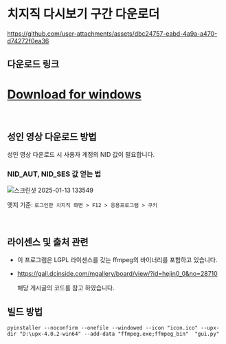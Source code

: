 # 치지직 다시보기 구간 다운로더

https://github.com/user-attachments/assets/dbc24757-eabd-4a9a-a470-d74272f0ea36


## 다운로드 링크
# [Download for windows](https://github.com/junobonnie/chzzk_review_segment_downloader/releases/download/v1.0.0/v1.0.0.zip)

<br>

## 성인 영상 다운로드 방법

성인 영상 다운로드 시 사용자 계정의 NID 값이 필요합니다.

### NID_AUT, NID_SES 값 얻는 법
![스크린샷 2025-01-13 133549](https://github.com/user-attachments/assets/6e1c9e52-490a-4a00-9cba-ae741837fb0e)

엣지 기준: `로그인한 치지직 화면 > F12 > 응용프로그램 > 쿠키`

<br>

## 라이센스 및 출처 관련
 - 이 프로그램은 LGPL 라이센스를 갖는 ffmpeg의 바이너리를 포함하고 있습니다.
 - https://gall.dcinside.com/mgallery/board/view/?id=hejin0_0&no=28710
   
   해당 게시글의 코드를 참고 하였습니다.

## 빌드 방법
```
pyinstaller --noconfirm --onefile --windowed --icon "icon.ico" --upx-dir "D:\upx-4.0.2-win64" --add-data "ffmpeg.exe;ffmpeg_bin"  "gui.py"
```
